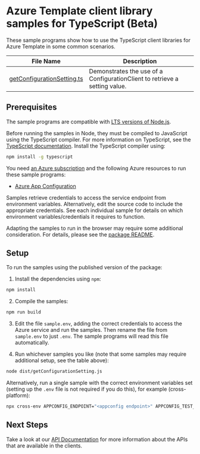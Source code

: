 # Azure Template client library samples for TypeScript (Beta)

These sample programs show how to use the TypeScript client libraries for Azure Template in some common scenarios.

| **File Name**                                         | **Description**                                                            |
| ----------------------------------------------------- | -------------------------------------------------------------------------- |
| [getConfigurationSetting.ts][getconfigurationsetting] | Demonstrates the use of a ConfigurationClient to retrieve a setting value. |

## Prerequisites

The sample programs are compatible with [LTS versions of Node.js](https://nodejs.org/about/releases/).

Before running the samples in Node, they must be compiled to JavaScript using the TypeScript compiler. For more information on TypeScript, see the [TypeScript documentation][typescript]. Install the TypeScript compiler using:

```bash
npm install -g typescript
```

You need [an Azure subscription][freesub] and the following Azure resources to run these sample programs:

- [Azure App Configuration][createinstance_azureappconfiguration]

Samples retrieve credentials to access the service endpoint from environment variables. Alternatively, edit the source code to include the appropriate credentials. See each individual sample for details on which environment variables/credentials it requires to function.

Adapting the samples to run in the browser may require some additional consideration. For details, please see the [package README][package].

## Setup

To run the samples using the published version of the package:

1. Install the dependencies using `npm`:

```bash
npm install
```

2. Compile the samples:

```bash
npm run build
```

3. Edit the file `sample.env`, adding the correct credentials to access the Azure service and run the samples. Then rename the file from `sample.env` to just `.env`. The sample programs will read this file automatically.

4. Run whichever samples you like (note that some samples may require additional setup, see the table above):

```bash
node dist/getConfigurationSetting.js
```

Alternatively, run a single sample with the correct environment variables set (setting up the `.env` file is not required if you do this), for example (cross-platform):

```bash
npx cross-env APPCONFIG_ENDPOINT="<appconfig endpoint>" APPCONFIG_TEST_SETTING_KEY="<appconfig test setting key>" node dist/getConfigurationSetting.js
```

## Next Steps

Take a look at our [API Documentation][apiref] for more information about the APIs that are available in the clients.

[getconfigurationsetting]: https://github.com/Azure/azure-sdk-for-js/blob/main/sdk/template/template/samples/v1-beta/typescript/src/getConfigurationSetting.ts
[apiref]: https://docs.microsoft.com/javascript/api/
[freesub]: https://azure.microsoft.com/free/
[createinstance_azureappconfiguration]: https://docs.microsoft.com/azure/azure-app-configuration/
[package]: https://github.com/Azure/azure-sdk-for-js/tree/main/sdk/template/template/README.md
[typescript]: https://www.typescriptlang.org/docs/home.html
